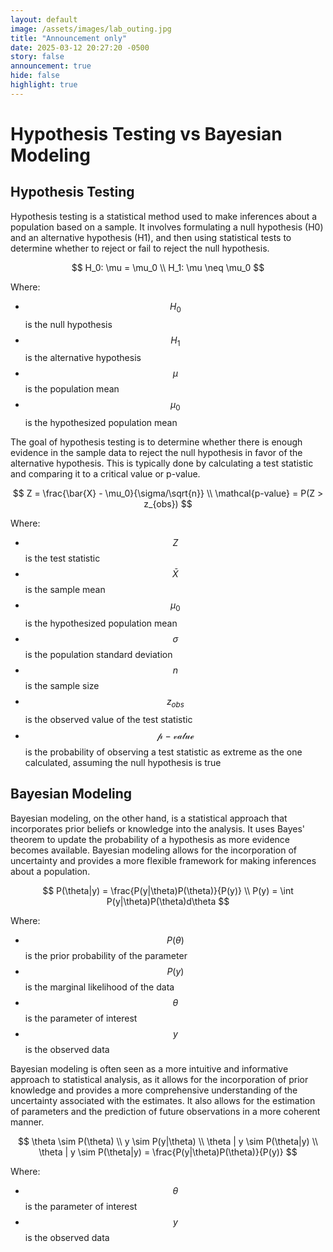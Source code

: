 ```yaml
---
layout: default
image: /assets/images/lab_outing.jpg
title: "Announcement only"
date: 2025-03-12 20:27:20 -0500
story: false
announcement: true
hide: false
highlight: true
---
```


# Hypothesis Testing vs Bayesian Modeling

## Hypothesis Testing
Hypothesis testing is a statistical method used to make inferences about a population based on a sample. It involves formulating a null hypothesis (H0) and an alternative hypothesis (H1), and then using statistical tests to determine whether to reject or fail to reject the null hypothesis.

$$
H_0: \mu = \mu_0 \\
H_1: \mu \neq \mu_0
$$

Where:
- $$H_0$$ is the null hypothesis
- $$H_1$$ is the alternative hypothesis
- $$\mu$$ is the population mean
- $$\mu_0$$ is the hypothesized population mean

The goal of hypothesis testing is to determine whether there is enough evidence in the sample data to reject the null hypothesis in favor of the alternative hypothesis. This is typically done by calculating a test statistic and comparing it to a critical value or p-value.

$$
Z = \frac{\bar{X} - \mu_0}{\sigma/\sqrt{n}} \\
\mathcal{p-value} = P(Z > z_{obs})
$$

Where:
- $$Z$$ is the test statistic
- $$\bar{X}$$ is the sample mean
- $$\mu_0$$ is the hypothesized population mean
- $$\sigma$$ is the population standard deviation
- $$n$$ is the sample size
- $$z_{obs}$$ is the observed value of the test statistic
- $$\mathcal{p-value}$$ is the probability of observing a test statistic as extreme as the one calculated, assuming the null hypothesis is true

## Bayesian Modeling
Bayesian modeling, on the other hand, is a statistical approach that incorporates prior beliefs or knowledge into the analysis. It uses Bayes' theorem to update the probability of a hypothesis as more evidence becomes available. Bayesian modeling allows for the incorporation of uncertainty and provides a more flexible framework for making inferences about a population.

$$
P(\theta|y) = \frac{P(y|\theta)P(\theta)}{P(y)} \\
P(y) = \int P(y|\theta)P(\theta)d\theta
$$

Where:
- $$P(\theta)$$ is the prior probability of the parameter
- $$P(y)$$ is the marginal likelihood of the data
- $$\theta$$ is the parameter of interest
- $$y$$ is the observed data

Bayesian modeling is often seen as a more intuitive and informative approach to statistical analysis, as it allows for the incorporation of prior knowledge and provides a more comprehensive understanding of the uncertainty associated with the estimates. It also allows for the estimation of parameters and the prediction of future observations in a more coherent manner.

$$
\theta \sim P(\theta) \\
y \sim P(y|\theta) \\
\theta | y \sim P(\theta|y) \\
\theta | y \sim P(\theta|y) = \frac{P(y|\theta)P(\theta)}{P(y)}
$$

Where:
- $$\theta$$ is the parameter of interest
- $$y$$ is the observed data

